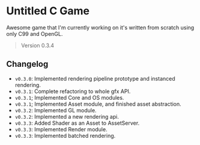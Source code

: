# Untitled C Game

Awesome game that I'm currently working on it's written from scratch using only C99 and OpenGL.

> Version 0.3.4

## Changelog

- `v0.3.0`: Implemented rendering pipeline prototype and instanced rendering.
- `v0.3.1`: Complete refactoring to whole gfx API.
- `v0.3.1`; Implemented Core and OS modules.
- `v0.3.1`; Implemented Asset module, and finished asset abstraction.
- `v0.3.2`: Implemented GL module. 
- `v0.3.2`: Implemented a new rendering api.
- `v0.3.3`: Added Shader as an Asset to AssetServer.
- `v0.3.3`: Implemented Render module.
- `v0.3.3`: Implemented batched rendering.
